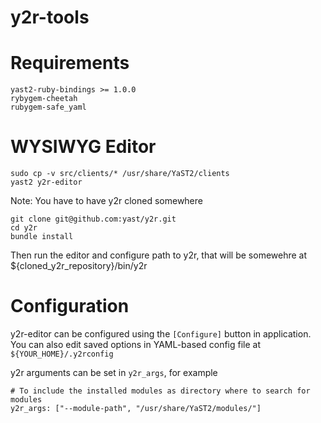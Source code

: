 y2r-tools
=========

Requirements
============

    yast2-ruby-bindings >= 1.0.0
    rybygem-cheetah
    rubygem-safe_yaml

WYSIWYG Editor
==============

    sudo cp -v src/clients/* /usr/share/YaST2/clients
    yast2 y2r-editor

Note: You have to have y2r cloned somewhere

    git clone git@github.com:yast/y2r.git
    cd y2r
    bundle install

Then run the editor and configure path to y2r, that will be somewehre at
${cloned_y2r_repository}/bin/y2r

Configuration
=============
y2r-editor can be configured using the `[Configure]` button in application.
You can also edit saved options in YAML-based config file
at `${YOUR_HOME}/.y2rconfig`

y2r arguments can be set in `y2r_args`, for example

    # To include the installed modules as directory where to search for modules
    y2r_args: ["--module-path", "/usr/share/YaST2/modules/"]
